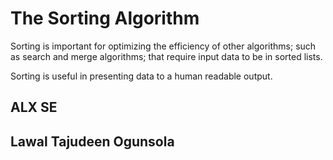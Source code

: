 # The Sorting Algorithm

Sorting is important for optimizing the efficiency of other algorithms; such as search and merge algorithms; that require input data to be in sorted lists.

Sorting is useful in presenting data to a human readable output.

## ALX SE
## Lawal Tajudeen Ogunsola
